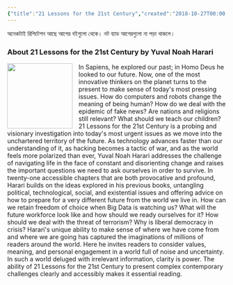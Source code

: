 ```yaml
---
{"title":"21 Lessons for the 21st Century","created":"2018-10-27T00:00:00+06:00","updated":"2023-01-26T16:02:10+06:00","read_at":["2018-11-21T00:00:00+06:00"],"read_count":1,"authors":["Yuval Noah Harari"],"isbn10":525512179,"status":"Read","rating":3,"reviewed":true,"cover":"https://images-na.ssl-images-amazon.com/images/S/compressed.photo.goodreads.com/books/1564577305i/38820046.jpg","dg-metatags":{"og:image":"https://images-na.ssl-images-amazon.com/images/S/compressed.photo.goodreads.com/books/1564577305i/38820046.jpg"},"dg-publish":true,"tags":["history","pop"],"permalink":"/personal/reading/books/read/21-lessons-for-the-21st-century-by-yuval-noah-harari/","metatags":{"og:image":"https://images-na.ssl-images-amazon.com/images/S/compressed.photo.goodreads.com/books/1564577305i/38820046.jpg"},"dgPassFrontmatter":true}
---
```


অনেকটাই রিপিটেশন আছে আগের বইগুলো থেকে। নট ব্যাড আগেরগুলো না পড়া থাকলে।

### About 21 Lessons for the 21st Century by Yuval Noah Harari
<p><img src="http://books.google.com/books/content?id=lIyTEAAAQBAJ&printsec=frontcover&img=1&zoom=1&source=gbs_api" style="float: left; margin-right: 1em; width: 150px; height: auto;" /> In Sapiens, he explored our past; in Homo Deus he looked to our future. Now, one of the most innovative thinkers on the planet turns to the present to make sense of today's most pressing issues. How do computers and robots change the meaning of being human? How do we deal with the epidemic of fake news? Are nations and religions still relevant? What should we teach our children? 21 Lessons for the 21st Century is a probing and visionary investigation into today's most urgent issues as we move into the unchartered territory of the future. As technology advances faster than our understanding of it, as hacking becomes a tactic of war, and as the world feels more polarized than ever, Yuval Noah Harari addresses the challenge of navigating life in the face of constant and disorienting change and raises the important questions we need to ask ourselves in order to survive. In twenty-one accessible chapters that are both provocative and profound, Harari builds on the ideas explored in his previous books, untangling political, technological, social, and existential issues and offering advice on how to prepare for a very different future from the world we live in. How can we retain freedom of choice when Big Data is watching us? What will the future workforce look like and how should we ready ourselves for it? How should we deal with the threat of terrorism? Why is liberal democracy in crisis? Harari's unique ability to make sense of where we have come from and where we are going has captured the imaginations of millions of readers around the world. Here he invites readers to consider values, meaning, and personal engagement in a world full of noise and uncertainty. In such a world deluged with irrelevant information, clarity is power. The ability of 21 Lessons for the 21st Century to present complex contemporary challenges clearly and accessibly makes it essential reading.
</p>
